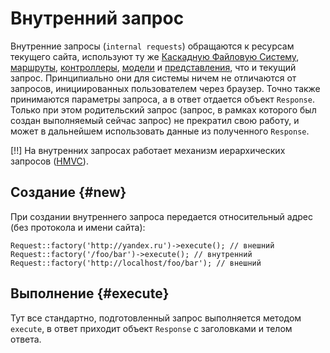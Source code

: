 # Внутренний запрос

Внутренние запросы (`internal requests`) обращаются к ресурсам текущего сайта, используют ту же [Каскадную Файловую Систему](intro/cascadefs),
 [маршруты](basic/routing), [контроллеры](intro/mvc/controller), [модели](intro/mvc/model) и [представления](intro/mvc/view),
 что и текущий запрос. Принципиально они для системы ничем не отличаются от запросов, инициированных пользователем через браузер.
 Точно также принимаются параметры запроса, а в ответ отдается объект `Response`. Только при этом родительский запрос
 (запрос, в рамках которого был создан выполняемый сейчас запрос) не прекратил свою работу, и может в дальнейшем использовать
 данные из полученного `Response`.

[!!] На внутренних запросах работает механизм иерархических запросов ([HMVC](basic/HMVC)).

## Создание {#new}

При создании внутреннего запроса передается относительный адрес (без протокола и имени сайта):

    Request::factory('http://yandex.ru')->execute(); // внешний
    Request::factory('/foo/bar')->execute(); // внутренний
    Request::factory('http://localhost/foo/bar'); // внешний

## Выполнение {#execute}

Тут все стандартно, подготовленный запрос выполняется методом `execute`, в ответ приходит объект `Response` с заголовками
 и телом ответа.